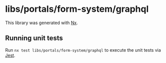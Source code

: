 # libs/portals/form-system/graphql

This library was generated with [Nx](https://nx.dev).

## Running unit tests

Run `nx test libs/portals/form-system/graphql` to execute the unit tests via [Jest](https://jestjs.io).
